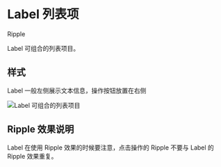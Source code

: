 # Label 列表项

<span class="tag ripple">Ripple</span>

Label 可组合的列表项目。

## 样式

<div class="imgblock">
  <div class="sm">
    <p>Label 一般左侧展示文本信息，操作按钮放置在右侧</p>
  </div>
  <div class="sm">
    <img class="img" src="https://ws1.sinaimg.cn/large/006oPFLAly1frz9fsfs2tj30m6040t8p.jpg" alt="Label 可组合的列表项目"/>
  </div>
</div>

## Ripple 效果说明

Label 在使用 Ripple 效果的时候要注意，点击操作的 Ripple 不要与 Label 的 Ripple 效果重复。